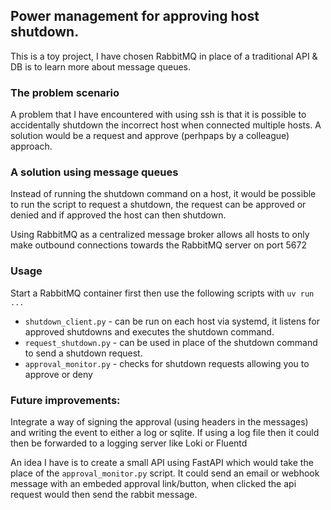 ## Power management for approving host shutdown.

This is a toy project, I have chosen RabbitMQ in place of a traditional API & DB is to learn more about message queues.

### The problem scenario
A problem that I have encountered with using ssh is that it is possible to accidentally shutdown the incorrect host when connected multiple hosts.  A solution would be a request and approve (perhpaps by a colleague) approach.

### A solution using message queues
Instead of running the shutdown command on a host, it would be possible to run the script to request a shutdown, the request can be approved or denied and if approved the host can then shutdown.

Using RabbitMQ as a centralized message broker allows all hosts to only make outbound connections towards the RabbitMQ server on port 5672

### Usage

Start a RabbitMQ container first then use the following scripts with `uv run ...`

- `shutdown_client.py` - can be run on each host via systemd, it listens for approved shutdowns and executes the shutdown command.
- `request_shutdown.py` - can be used in place of the shutdown command to send a shutdown request.
- `approval_monitor.py` - checks for shutdown requests allowing you to approve or deny

### Future improvements:
Integrate a way of signing the approval (using headers in the messages) and writing the event to either a log or sqlite.  If using a log file then it could then be forwarded to a logging server like Loki or Fluentd

An idea I have is to create a small API using FastAPI which would take the place of the `approval_monitor.py` script.  It could send an email or webhook message with an embeded approval link/button, when clicked the api request would then send the rabbit message.
